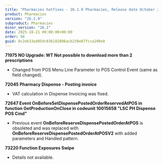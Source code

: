 ```yaml
---
title: "Pharmacies hotfixes - 26.1.9 Pharmacies, Release date October 21, 2025 - Hotfixes"
product: Pharmacies
version: "26.1.9"
subproduct: Pharmacies
minor_version: "26.1"
date: 2025-10-21 00:00:00+00:00
order: 94
guid: 8c2eb33ad05dc836182806acb238e87fcca290e0
---
```


<strong>71975 NO Upgrade: WT Not possible to download more than 2 prescriptions</strong>
<ul><li>Changed from POS Menu Line Parameter to POS Control Event (same as field changed).</li></ul>
<strong>72045 Pharmacy Dispense - Posting invoice</strong>
<ul><li>VAT calculation in Dispense Invoicing was fixed.</li></ul>
<strong>72647 Event OnBeforeSetDispensePostedOrderReservedAtPOS in function GetProductionOnClose in codeunit 10015658 "LSC PH Dispense POS Cmd"</strong>
<ul><li>Previous event <b>OnBeforeReserveDispensePostedOrderAtPOS</b> is obsoleted and was replaced with <b>OnBeforeReserveDispensePostedOrderAtPOSV2</b> with added parameters and Handled pattern.</li></ul>
<strong>73220 Function Exposures Swipe</strong>
<ul><li>Details not available.</li></ul>
